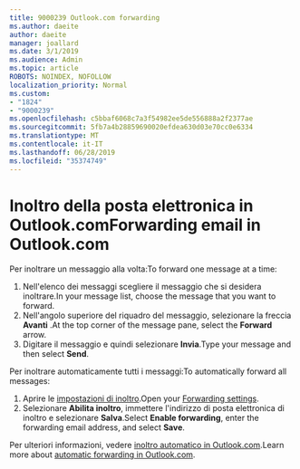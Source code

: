 ```yaml
---
title: 9000239 Outlook.com forwarding
ms.author: daeite
author: daeite
manager: joallard
ms.date: 3/1/2019
ms.audience: Admin
ms.topic: article
ROBOTS: NOINDEX, NOFOLLOW
localization_priority: Normal
ms.custom:
- "1824"
- "9000239"
ms.openlocfilehash: c5bbaf6068c7a3f54982ee5de556888a2f2377ae
ms.sourcegitcommit: 5fb7a4b28859690020efdea630d03e70cc0e6334
ms.translationtype: MT
ms.contentlocale: it-IT
ms.lasthandoff: 06/28/2019
ms.locfileid: "35374749"
---
```

# <a name="forwarding-email-in-outlookcom"></a><span data-ttu-id="f8f9b-102">Inoltro della posta elettronica in Outlook.com</span><span class="sxs-lookup"><span data-stu-id="f8f9b-102">Forwarding email in Outlook.com</span></span>

<span data-ttu-id="f8f9b-103">Per inoltrare un messaggio alla volta:</span><span class="sxs-lookup"><span data-stu-id="f8f9b-103">To forward one message at a time:</span></span>

1. <span data-ttu-id="f8f9b-104">Nell'elenco dei messaggi scegliere il messaggio che si desidera inoltrare.</span><span class="sxs-lookup"><span data-stu-id="f8f9b-104">In your message list, choose the message that you want to forward.</span></span>
2. <span data-ttu-id="f8f9b-105">Nell'angolo superiore del riquadro del messaggio, selezionare la freccia **Avanti** .</span><span class="sxs-lookup"><span data-stu-id="f8f9b-105">At the top corner of the message pane, select the **Forward** arrow.</span></span>
3. <span data-ttu-id="f8f9b-106">Digitare il messaggio e quindi selezionare **Invia**.</span><span class="sxs-lookup"><span data-stu-id="f8f9b-106">Type your message and then select **Send**.</span></span>

<span data-ttu-id="f8f9b-107">Per inoltrare automaticamente tutti i messaggi:</span><span class="sxs-lookup"><span data-stu-id="f8f9b-107">To automatically forward all messages:</span></span>

1. <span data-ttu-id="f8f9b-108">Aprire le [impostazioni di inoltro](https://outlook.live.com/mail/options/mail/forwarding/forwardingOption).</span><span class="sxs-lookup"><span data-stu-id="f8f9b-108">Open your [Forwarding settings](https://outlook.live.com/mail/options/mail/forwarding/forwardingOption).</span></span>
2. <span data-ttu-id="f8f9b-109">Selezionare **Abilita inoltro**, immettere l'indirizzo di posta elettronica di inoltro e selezionare **Salva**.</span><span class="sxs-lookup"><span data-stu-id="f8f9b-109">Select **Enable forwarding**, enter the forwarding email address, and select **Save**.</span></span>

<span data-ttu-id="f8f9b-110">Per ulteriori informazioni, vedere [inoltro automatico in Outlook.com](https://support.office.com/article/6246987c-6c8f-4144-b255-14fc07007dad).</span><span class="sxs-lookup"><span data-stu-id="f8f9b-110">Learn more about [automatic forwarding in Outlook.com](https://support.office.com/article/6246987c-6c8f-4144-b255-14fc07007dad).</span></span>